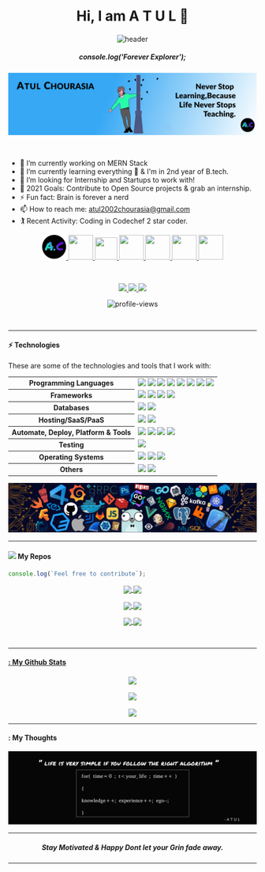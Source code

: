 <p align="center">
  <h1 align="center">Hi, I am A T U L 👋 </h1>
</p>

<p align="center">
<!--   <img align="center" width="5%" src="https://dev-to-uploads.s3.amazonaws.com/i/6mlc1xjw8c5i762zgq0i.gif" alt="header"/> -->
  <img align="center" width="25%" src="assets/exploring.gif" alt="header"/>
  <br>
  <h5 align="center">console.log('Forever Explorer');</h5>
</p>

<p align="center">
  <img src="assets/Group 4.png" alt="Banner"/>
</p>

<br>

- 🔭 I’m currently working on MERN Stack
- 🌱 I’m currently learning everything 🤣 & I'm in 2nd year of B.tech.
- 👯 I’m looking for Internship and Startups to work with!
- 🥅 2021 Goals: Contribute to Open Source projects & grab an internship.
- ⚡ Fun fact: Brain is forever a nerd
- 📫 How to reach me: atul2002chourasia@gmail.com
- 🏌️‍ Recent Activity: Coding in Codechef 2 star coder.

<p align="center">

  <a title="Portfolio" href="https://atulchourasia.github.io/MyPortfolio/">
    <img src="assets/Group 1.png" width="50" height="50" />
  </a>
  
  <a title="DEV.to" href="https://dev.to/atulchourasia">
    <img src="https://cdn3.iconfinder.com/data/icons/logos-and-brands-adobe/512/84_Dev-512.png" width="50" height="50" />
  </a>
  
  <a title="Medium" href="https://medium.com/@atulChourasia">
    <img src="https://cdn1.iconfinder.com/data/icons/social-circle-2-1/72/Medium-512.png" width="45" height="45"  />
  </a>
 
  <a title="LinkedIn" href="https://www.linkedin.com/in/atul-chourasia-13999417a/">
    <img src="https://cdn3.iconfinder.com/data/icons/free-social-icons/67/linkedin_circle_color-512.png" width="50" height="50" />
  </a>
  
  <a title="Email" href="mailto:atul2002chourasia.com">
    <img src="https://cdn4.iconfinder.com/data/icons/social-media-logos-6/512/112-gmail_email_mail-512.png" width="50" height="50" />
  </a>
  
  <a title="Instagram" href="https://stackoverflow.com/users/11899809/shravan-kumar-b">
    <img src="https://cdn3.iconfinder.com/data/icons/2018-social-media-logotypes/1000/2018_social_media_popular_app_logo_instagram-512.png" width="50" height="50" />
  </a>
  
  <a title="Twitter" href="https://twitter.com/imshravankb">
    <img src="https://cdn4.iconfinder.com/data/icons/social-media-icons-the-circle-set/48/twitter_circle-512.png" width="50" height="50" />
  </a>
</p>

<br>

<p align="center">
  <a href="https://github.com/AtulChourasia" target="_blank">
    <img src="https://img.shields.io/github/followers/AtulChourasia?label=Follow%20Me&style=social"/>
  </a>

  <a href="https://twitter.com/AtulChourasia10" target="_blank">
    <img src="https://img.shields.io/twitter/follow/AtulChourasia10?style=social"/>
  </a>

  <a href="https://www.linkedin.com/in/atul-chourasia-13999417a/" target="_blank">
    <img src="https://img.shields.io/badge/-Linkedin-blue?style=flat-square&logo=Linkedin&logoColor=white&link=www.linkedin.com/in/Atul-Chourasia"/>
  </a>
</p>

<p align="center"> <img src="https://gpvc.arturio.dev/AtulChourasia" alt="profile-views"> </p>

<br>

---

#### ⚡ Technologies

These are some of the technologies and tools that I work with:

<table style="width:100%">
 <tr>
    <th>Programming Languages</th>
    <td> 
      <img src="https://img.shields.io/badge/-JavaScript-black?style=flat-square&logo=javascript" />
      <img src="https://img.shields.io/badge/-Nodejs-339933?style=flat-square&logo=Node.js&logoColor=white" />
      <img src="https://img.shields.io/badge/-TypeScript-007ACC?style=flat-square&logo=typescript&logoColor=white" />      
      <img src="https://img.shields.io/badge/-Java-007396?style=flat-square&logo=java" />
      <img src="https://img.shields.io/badge/-HTML5-E34F26?style=flat-square&logo=html5&logoColor=white" />
      <img src="https://img.shields.io/badge/-CSS3-1572B6?style=flat-square&logo=css3" />
      <img src="https://img.shields.io/badge/-C++-787CB5?style=flat-square&logo=c%2B%2B&logoColor=Crayola" />
      <img src="https://img.shields.io/badge/-C-787CB5?style=flat-square&logo=c%2B%2B&logoColor=Crayola" />
   </td>
  </tr>
  <tr>
    <th>Frameworks</th>
    <td>
      <img src="https://img.shields.io/badge/-Express.js-000000?style=flat-square&logo=express&logoColor=white" />
      <img src="https://img.shields.io/badge/-React.js-black?style=flat-square&logo=react&logoColor=Crayola" />
      <img src="https://img.shields.io/badge/-redux-black?style=flat-square&logo=redux&logoColor=violet" />
      <img src="https://img.shields.io/badge/-Springboot-000000?style=flat-square&logo=express&logoColor=white" />
    </td>
  </tr>
  <tr>
    <th>Databases</th>
    <td>
      <img src="https://img.shields.io/badge/-MongoDB-black?style=flat-square&logo=mongodb" />
      <img src="https://img.shields.io/badge/-MySQL-4479A1?style=flat-square&logo=mysql&logoColor=white" />
      </td>
  </tr>
  <tr>
    <th>Hosting/SaaS/PaaS</th>
    <td>
      <img src="https://img.shields.io/badge/Firebase-FFCA28?style=flat-square&logo=firebase&logoColor=white" />
      <img src="https://img.shields.io/badge/heroku%20-%23430098.svg?&style=flat-square&logo=heroku&logoColor=white" />
    </td>
  </tr>
  <tr>
    <th>Automate, Deploy, Platform & Tools</th>
    <td>
      <img src="https://img.shields.io/badge/-Docker-2496ED?style=flat-square&logo=docker&logoColor=white" />
      <img src="https://img.shields.io/badge/-Netlify-DC382D?style=flat-square&logo=jenkins&logoColor=white" />
      <img src="https://img.shields.io/badge/-Git-black?style=flat-square&logo=git" /> 
      <img src="https://img.shields.io/badge/-GitHub-181717?style=flat-square&logo=github" />
    </td>
  </tr>
  <tr>
    <th>Testing</th>
    <td>
      <img src="https://img.shields.io/badge/-Mocha-%238D6748?style=flat-square&logo=mocha&logoColor=white" />
    </td>
  </tr>
  <tr>
    <th>Operating Systems</th>
    <td>
      <img src="https://img.shields.io/badge/Linux-FCC624?style=flat-square&logo=linux&logoColor=black" />
       <img src="https://img.shields.io/badge/Ubuntu-E95420?style=flat-square&logo=ubuntu&logoColor=white" />
     <img src="https://img.shields.io/badge/Windows-0078D6?style=flat-square&logo=windows&logoColor=white" />
    </td>
  </tr>
  <tr>
    <th>Others</th>
    <td>
      <img src="https://img.shields.io/badge/-figma-C51A4A?style=flat-square&logo=raspberry-pi&logoColor=white" />
      <img src="https://img.shields.io/badge/-Arduino-00979D?style=flat-square&logo=Arduino&logoColor=white" />
    </td>
  </tr>
  
</table>

<p align="center">
  <img src="assets/header.png" alt="header"/>
</p>

---

#### <img src="https://media.giphy.com/media/WUlplcMpOCEmTGBtBW/giphy.gif" width="30"> My Repos

```javascript
console.log(`Feel free to contribute`);
```

<span>
<p align="center">
  <a href="https://github.com/AtulChourasia/Elena-Joy-Photography">
    <img align="center" src="https://github-readme-stats.vercel.app/api/pin/?username=AtulChourasia&repo=
Elena-Joy-Photography&theme=algolia" />
  </a>

 <a href="https://github.com/AtulChourasia/MyPortfolio">
    <img align="center" src="https://github-readme-stats.vercel.app/api/pin/?username=AtulChourasia&repo=
MyPortfolio &theme=algolia" />
  </a>
</p>
</span>
<span>
<p align="center">
<a href="https://github.com/AtulChourasia/Travelly">
    <img align="center" src="https://github-readme-stats.vercel.app/api/pin/?username=AtulChourasia&repo=
Travelly&theme=algolia" />
<a href="https://github.com/AtulChourasia/Easy-Banking">
    <img align="center" src="https://github-readme-stats.vercel.app/api/pin/?username=AtulChourasia&repo=
Easy-Banking&theme=algolia" />

</p>
</span>

<span>
<p align="center">
<a href="https://github.com/AtulChourasia/c_programs">
    <img align="center" src="https://github-readme-stats.vercel.app/api/pin/?username=AtulChourasia&repo=
c_programs&theme=algolia" />
<a href="https://github.com/AtulChourasia/DadaDarbar_Frontend">
    <img align="center" src="https://github-readme-stats.vercel.app/api/pin/?username=AtulChourasia&repo=
DadaDarbar_Frontend&theme=algolia" />
  
</p>
</span>

<br>

---

#### : My Github Stats

<p align="center">
  <a href="https://github.com/AtulChourasia">
    <img align="center" src="https://github-readme-stats.vercel.app/api?username=AtulChourasia&show_icons=true&theme=algolia" />
  </a>
</p>
<p align="center">
<a href="https://github.com/AtulChourasia">
  <img align="center" src="https://github-readme-streak-stats.herokuapp.com/?user=AtulChourasia&theme=algolia#version3" />
</a>
</p>
<p align="center">
  <a href="https://sourcekarma.vercel.app/AtulChourasia">
  <img align="center" src="https://sourcekarma-og.vercel.app/api/AtulChourasia/github" />
</a>  
</p>

---

#### : My Thoughts

<p align="center">
  <img src="assets/Group 7.png" alt="my-personal-project"/>
</p>

---

<p align="center">
  <h5 align="center"> Stay Motivated & Happy Dont let your Grin fade away.</h5>
</p>

---
